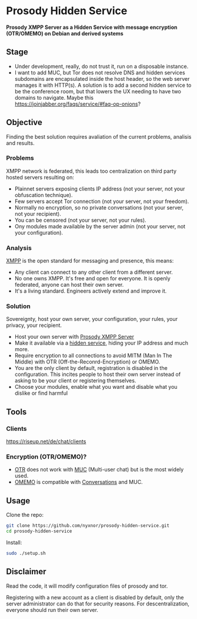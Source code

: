 # Prosody Hidden Service

**Prosody XMPP Server as a Hidden Service with message encryption (OTR/OMEMO) on Debian and derived systems**

## Stage

* Under development, really, do not trust it, run on a disposable instance.
* I want to add MUC, but Tor does not resolve DNS and hidden services subdomains are encapsulated inside the host header, so the web server manages it with HTTP(s). A solution is to add a second hidden service to be the conference room, but that lowers the UX needing to have two domains to navigate. Maybe this https://joinjabber.org/faqs/service/#faq-op-onions?

## Objective

Finding the best solution requires avaliation of the current problems, analisis and results.

### Problems

XMPP network is federated, this leads too centralization on third party hosted servers resulting on:

* Plainnet servers exposing clients IP address (not your server, not your obfuscation technique).
* Few servers accept Tor connection (not your server, not your freedom).
* Normally no encryption, so no private conversations (not your server, not your recipient).
* You can be censored (not your server, not your rules).
* Ony modules made available by the server admin (not your server, not your configuration).

### Analysis

[XMPP](https://xmpp.org/) is the open standard for messaging and presence, this means:

* Any client can connect to any other client from a different server.
* No one owns XMPP. It's free and open for everyone. It is openly federated, anyone can host their own server.
* It's a living standard. Engineers actively extend and improve it.

### Solution

Sovereignty, host your own server, your configuration, your rules, your privacy, your recipient.

* Host your own server with [Prosody XMPP Server](https://prosody.im/)
* Make it available via a [hidden service](https://community.torproject.org/onion-services/overview/), hiding your IP address and much more.
* Require encryption to all connections to avoid MITM (Man In The Middle) with OTR (Off-the-Reconrd-Encryption) or OMEMO.
* You are the only client by default, registration is disabled in the configuration. This incites people to host their own server instead of asking to be your client or registering themselves.
* Choose your modules, enable what you want and disable what you dislike or find harmful

## Tools

### Clients

https://riseup.net/de/chat/clients

### Encryption (OTR/OMEMO)?

* [OTR](https://xmpp.org/extensions/xep-0364.html) does not work with [MUC](https://xmpp.org/extensions/xep-0045.html) (Multi-user chat) but is the most widely used.
* [OMEMO](https://xmpp.org/extensions/xep-0384.html) is compatible with [Conversations](https://conversations.im/) and MUC.

## Usage

Clone the repo:
```sh
git clone https://github.com/nyxnor/prosody-hidden-service.git
cd prosody-hidden-service
```

Install:
```sh
sudo ./setup.sh
```

## Disclaimer

Read the code, it will modify configuration files of prosody and tor.

Registering with a new account as a client is disabled by default, only the server administrator can do that for security reasons. For descentralization, everyone should run their own server.